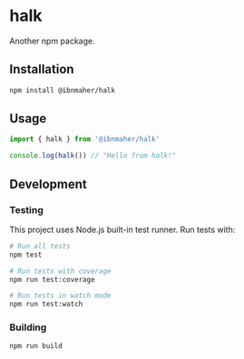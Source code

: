 # halk

Another npm package.

## Installation
```bash
npm install @ibnmaher/halk
```

## Usage

```typescript
import { halk } from '@ibnmaher/halk'

console.log(halk()) // "Hello from halk!"
```

## Development

### Testing

This project uses Node.js built-in test runner. Run tests with:

```bash
# Run all tests
npm test

# Run tests with coverage
npm run test:coverage

# Run tests in watch mode
npm run test:watch
```

### Building

```bash
npm run build
```

